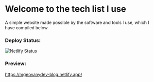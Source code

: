 # Welcome to the tech list I use

A simple website made possible by the software and tools I use, which I have compiled below.

### Deploy Status:

[![Netlify Status](https://api.netlify.com/api/v1/badges/25853400-dcbf-49a8-977a-477ca5dfd4f6/deploy-status)](https://app.netlify.com/sites/mgeovanydev-blog/deploys)

### Preview:

https://mgeovanydev-blog.netlify.app/
